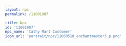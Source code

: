 ```yaml
---
layout: npc
permalink: /11001987

title: Npc
id: '11001987'
npc_name: 'Cathy Mart Customer'
icon_url: 'portrait/npc/11000510_enchantmaster3_p.png'
---
```

